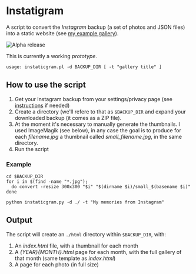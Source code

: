 # Instatigram

A script to convert the _Instagram_ backup (a set of photos and JSON files) into a static website (see [my example gallery](https://telatin.com/pics/instagram)).

![Alpha release](https://img.shields.io/badge/Release-ALPHA-red.svg)


This is currently a working *prototype*.

```
usage: instaticgram.pl -d BACKUP_DIR [ -t "gallery title" ]

```

## How to use the script

1. Get your Instagram backup from your settings/privacy page (see [instructions](https://smartphones.gadgethacks.com/how-to/instagram-101-download-backup-your-account-save-photos-comments-more-0184403/) if needed)
1. Create a directory (we'll refere to that as `$BACKUP_DIR` and expand your downloaded backup (it comes as a ZIP file).
1. At the moment it's necessary to manually generate the thumbnails. I used ImageMagik (see below), in any case the goal is to produce for each _filename.jpg_ a thumbnail called _small\_filename.jpg_, in the same directory. 
1. Run the script

### Example
```
cd $BACKUP_DIR
for i in $(find -name "*.jpg");
  do convert -resize 300x300 "$i" "$(dirname $i)/small_$(basename $i)"
done

python instaticgram.py -d ./ -t "My memories from Instagram"

```

## Output

The script will create an `./html` directory within `$BACKUP_DIR`, with:
1. An *index.html* file, with a thumbnail for each month
1. A *{YEAR}{MONTH}.html* page for each month, with the full gallery of that month (same template as *index.html*)
1. A page for each photo (in full size)

